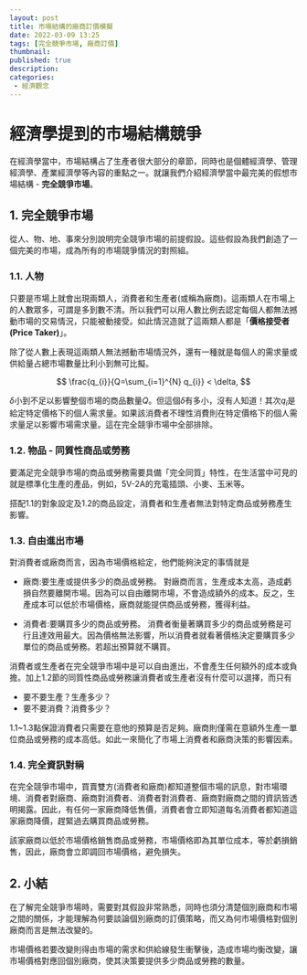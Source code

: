 ```yaml
---
layout: post
title: 市場結構的廠商訂價模擬
date: 2022-03-09 13:25
tags: [完全競爭市場, 廠商訂價]
thumbnail: 
published: true
description: 
categories:
 - 經濟觀念
---
```




# 經濟學提到的市場結構競爭

在經濟學當中，市場結構占了生產者很大部分的章節，同時也是個體經濟學、管理經濟學、產業經濟學等內容的重點之一。就讓我們介紹經濟學當中最完美的假想市場結構 - **完全競爭市場**。

<script async src="https://telegram.org/js/telegram-widget.js?16" data-telegram-post="econmics/135" data-tme-mode data-width="100%"></script>


## 1. 完全競爭市場

從人、物、地、事來分別說明完全競爭市場的前提假設。這些假設為我們創造了一個完美的市場，成為所有的市場競爭情況的對照組。

### 1.1. 人物

只要是市場上就會出現兩類人，消費者和生產者(或稱為廠商)。這兩類人在市場上的人數眾多，可謂是多到數不清。所以我們可以用人數比例去認定每個人都無法撼動市場的交易情況，只能被動接受。如此情況造就了這兩類人都是「**價格接受者(Price Taker)**」。

除了從人數上表現這兩類人無法撼動市場情況外，還有一種就是每個人的需求量或供給量占總市場數量比利小到無可比擬。

$$
\frac{q_{i}}{Q=\sum_{i=1}^{N} q_{i}} < \delta,
$$

$\delta$小到不足以影響整個市場的商品數量$Q$。但這個$\delta$有多小，沒有人知道！其次$q_{i}$是給定特定價格下的個人需求量。如果該消費者不理性消費則在特定價格下的個人需求量足以影響市場需求量。這在完全競爭市場中全部排除。

### 1.2. 物品 - 同質性商品或勞務

要滿足完全競爭市場的商品或勞務需要具備「完全同質」特性，在生活當中可見的就是標準化生產的產品，例如，5V-2A的充電插頭、小麥、玉米等。

搭配1.1的對象設定及1.2的商品設定，消費者和生產者無法對特定商品或勞務產生影響。

### 1.3. 自由進出市場

對消費者或廠商而言，因為市場價格給定，他們能夠決定的事情就是
- 廠商:要生產或提供多少的商品或勞務。
    對廠商而言，生產成本太高，造成虧損自然要離開市場。因為可以自由離開市場，不會造成額外的成本。反之，生產成本可以低於市場價格，廠商就能提供商品或勞務，獲得利益。

- 消費者:要購買多少的商品或勞務。
    消費者衡量著購買多少的商品或勞務是可行且達效用最大。因為價格無法影響，所以消費者就看著價格決定要購買多少單位的商品或勞務。若超出預算就不購買。

消費者或生產者在完全競爭市場中是可以自由進出，不會產生任何額外的成本或負擔。加上1.2節的同質性商品或勞務讓消費者或生產者沒有什麼可以選擇，而只有

- 要不要生產？生產多少？
- 要不要消費？消費多少？

1.1~1.3點保證消費者只需要在意他的預算是否足夠。廠商則僅需在意額外生產一單位商品或勞務的成本高低。如此一來簡化了市場上消費者和廠商決策的影響因素。

### 1.4. 完全資訊對稱

在完全競爭市場中，買賣雙方(消費者和廠商)都知道整個市場的訊息，對市場環境、消費者對廠商、廠商對消費者、消費者對消費者、廠商對廠商之間的資訊皆透明揭露。因此，有任何一家廠商降低售價，消費者會立即知道每名消費者都知道這家廠商降價，趕緊過去購買商品或勞務。

該家廠商以低於市場價格銷售商品或勞務，市場價格即為其單位成本，等於虧損銷售，因此，廠商會立即調回市場價格，避免損失。

## 2. 小結

在了解完全競爭市場時，需要對其假設非常熟悉，同時也須分清楚個別廠商和市場之間的關係，才能理解為何要談論個別廠商的訂價策略，而又為何市場價格對個別廠商而言是無法改變的。

市場價格若要改變則得由市場的需求和供給線發生衝擊後，造成市場均衡改變，讓市場價格對應回個別廠商，使其決策要提供多少商品或勞務的數量。